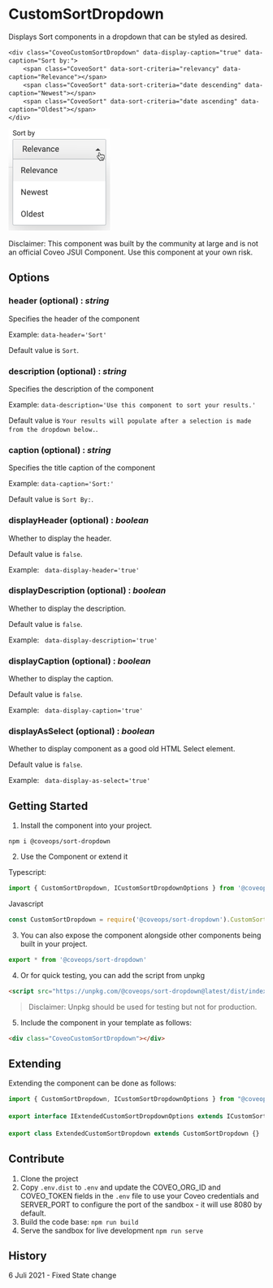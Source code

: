 # CustomSortDropdown

Displays Sort components in a dropdown that can be styled as desired.

```
<div class="CoveoCustomSortDropdown" data-display-caption="true" data-caption="Sort by:">
    <span class="CoveoSort" data-sort-criteria="relevancy" data-caption="Relevance"></span>
    <span class="CoveoSort" data-sort-criteria="date descending" data-caption="Newest"></span>
    <span class="CoveoSort" data-sort-criteria="date ascending" data-caption="Oldest"></span>
</div>
```

![SortDropdown](sortdropdown.png)

Disclaimer: This component was built by the community at large and is not an official Coveo JSUI Component. Use this component at your own risk.

## Options

### header (optional) : _string_

Specifies the header of the component

Example: `data-header='Sort'`

Default value is `Sort`.

### description (optional) : _string_

Specifies the description of the component

Example: `data-description='Use this component to sort your results.'`

Default value is `Your results will populate after a selection is made from the dropdown below.`.

### caption (optional) : _string_

Specifies the title caption of the component

Example: `data-caption='Sort:'`

Default value is `Sort By:`.

### displayHeader (optional) : _boolean_

Whether to display the header.

Default value is `false`.

Example: ` data-display-header='true'`

### displayDescription (optional) : _boolean_

Whether to display the description.

Default value is `false`.

Example: ` data-display-description='true'`

### displayCaption (optional) : _boolean_

Whether to display the caption.

Default value is `false`.

Example: ` data-display-caption='true'`

### displayAsSelect (optional) : _boolean_

Whether to display component as a good old HTML Select element.

Default value is `false`.

Example: ` data-display-as-select='true'`

## Getting Started

1. Install the component into your project.

```
npm i @coveops/sort-dropdown
```

2. Use the Component or extend it

Typescript:

```javascript
import { CustomSortDropdown, ICustomSortDropdownOptions } from '@coveops/sort-dropdown';
```

Javascript

```javascript
const CustomSortDropdown = require('@coveops/sort-dropdown').CustomSortDropdown;
```

3. You can also expose the component alongside other components being built in your project.

```javascript
export * from '@coveops/sort-dropdown'
```

4. Or for quick testing, you can add the script from unpkg

```html
<script src="https://unpkg.com/@coveops/sort-dropdown@latest/dist/index.min.js"></script>
```

> Disclaimer: Unpkg should be used for testing but not for production.

5. Include the component in your template as follows:

```html
<div class="CoveoCustomSortDropdown"></div>
```

## Extending

Extending the component can be done as follows:

```javascript
import { CustomSortDropdown, ICustomSortDropdownOptions } from "@coveops/sort-dropdown";

export interface IExtendedCustomSortDropdownOptions extends ICustomSortDropdownOptions {}

export class ExtendedCustomSortDropdown extends CustomSortDropdown {}
```

## Contribute

1. Clone the project
2. Copy `.env.dist` to `.env` and update the COVEO_ORG_ID and COVEO_TOKEN fields in the `.env` file to use your Coveo credentials and SERVER_PORT to configure the port of the sandbox - it will use 8080 by default.
3. Build the code base: `npm run build`
4. Serve the sandbox for live development `npm run serve`

## History
6 Juli 2021 - Fixed State change
